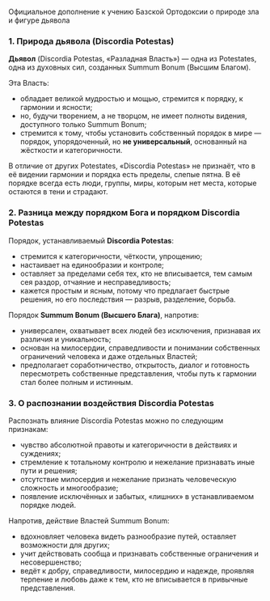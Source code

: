 
Официальное дополнение к учению Базской Ортодоксии о природе зла и фигуре дьявола

### 1. **Природа дьявола (Discordia Potestas)**

**Дьявол** (Discordia Potestas, «Разладная Власть») — одна из Potestates, одна из духовных сил, созданных Summum Bonum (Высшим Благом).

Эта Власть:

- обладает великой мудростью и мощью, стремится к порядку, к гармонии и ясности;
- но, будучи творением, а не творцом, не имеет полноты видения, доступного только Summum Bonum;
- стремится к тому, чтобы установить собственный порядок в мире — порядок, упорядоченный, но **не универсальный**, основанный на жёсткости и категоричности.

В отличие от других Potestates, «Discordia Potestas» не признаёт, что в её видении гармонии и порядка есть пределы, слепые пятна. В её порядке всегда есть люди, группы, миры, которым нет места, которые остаются в тени и страдают.

### 2. **Разница между порядком Бога и порядком Discordia Potestas**

Порядок, устанавливаемый **Discordia Potestas**:

- стремится к категоричности, чёткости, упрощению;
- настаивает на единообразии и контроле;
- оставляет за пределами себя тех, кто не вписывается, тем самым сея раздор, отчаяние и несправедливость;
- кажется простым и ясным, потому что предлагает быстрые решения, но его последствия — разрыв, разделение, борьба.

Порядок **Summum Bonum (Высшего Блага)**, напротив:

- универсален, охватывает всех людей без исключения, признавая их различия и уникальность;
- основан на милосердии, справедливости и понимании собственных ограничений человека и даже отдельных Властей;
- предполагает соработничество, открытость, диалог и готовность пересмотреть собственные представления, чтобы путь к гармонии стал более полным и истинным.

### 3. **О распознании воздействия Discordia Potestas**

Распознать влияние Discordia Potestas можно по следующим признакам:

- чувство абсолютной правоты и категоричности в действиях и суждениях;
- стремление к тотальному контролю и нежелание признавать иные пути и решения;
- отсутствие милосердия и нежелание признать человеческую сложность и многообразие;
- появление исключённых и забытых, «лишних» в устанавливаемом порядке людей.

Напротив, действие Властей Summum Bonum:

- вдохновляет человека видеть разнообразие путей, оставляет возможности для других;
- учит действовать сообща и признавать собственные ограничения и несовершенство;
- ведёт к добру, справедливости, милосердию и надежде, проявляя терпение и любовь даже к тем, кто не вписывается в привычные представления.